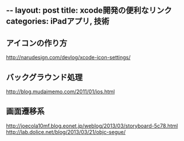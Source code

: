 --
layout: post
title: xcode開発の便利なリンク
categories: iPadアプリ, 技術
--

## アイコンの作り方
<a href="http://narudesign.com/devlog/xcode-icon-settings/" target="_blank">http://narudesign.com/devlog/xcode-icon-settings/</a>
## バックグラウンド処理

<a href="http://blog.mudaimemo.com/2011/01/ios.html" target="_blank">http://blog.mudaimemo.com/2011/01/ios.html</a>
## 画面遷移系

<a href="http://joecola10mf.blog.eonet.jp/weblog/2013/03/storyboard-5c78.html" target="_blank">http://joecola10mf.blog.eonet.jp/weblog/2013/03/storyboard-5c78.html</a>
<a href="http://lab.dolice.net/blog/2013/03/21/objc-segue/" target="_blank">http://lab.dolice.net/blog/2013/03/21/objc-segue/</a>


